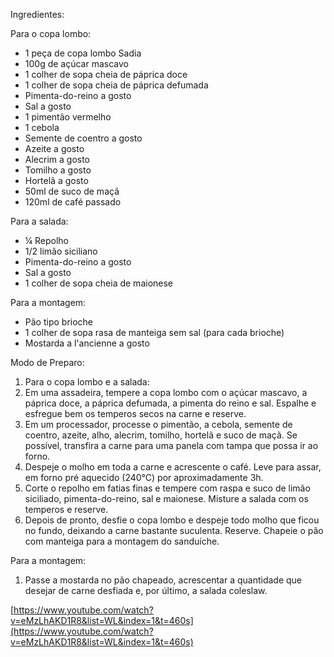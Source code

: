
Ingredientes:

Para o copa lombo:
- 1 peça de copa lombo Sadia
- 100g de açúcar mascavo
- 1 colher de sopa cheia de páprica doce
- 1 colher de sopa cheia de páprica defumada
- Pimenta-do-reino a gosto
- Sal a gosto
- 1 pimentão vermelho
- 1 cebola
- Semente de coentro a gosto
- Azeite a gosto
- Alecrim a gosto
- Tomilho a gosto
- Hortelã a gosto
- 50ml de suco de maçã
- 120ml de café passado

Para a salada:
- ¼ Repolho
- 1/2 limão siciliano
- Pimenta-do-reino a gosto
- Sal a gosto
- 1 colher de sopa cheia de maionese

Para a montagem:
- Pão tipo brioche
- 1 colher de sopa rasa de manteiga sem sal (para cada brioche)
- Mostarda a l'ancienne a gosto

Modo de Preparo:
1. Para o copa lombo e a salada:
2. Em uma assadeira, tempere a copa lombo com o açúcar mascavo, a páprica doce, a páprica defumada, a pimenta do reino e sal. Espalhe e esfregue bem os temperos secos na carne e reserve.
3. Em um processador, processe o pimentão, a cebola, semente de coentro, azeite, alho, alecrim, tomilho, hortelã e suco de maçã. Se possível, transfira a carne para uma panela com tampa que possa ir ao forno.
4. Despeje o molho em toda a carne e acrescente o café. Leve para assar, em forno pré aquecido (240°C) por aproximadamente 3h.
5. Corte o repolho em fatias finas e tempere com raspa e suco de limão siciliado, pimenta-do-reino, sal e maionese. Misture a salada com os temperos e reserve.
6. Depois de pronto, desfie o copa lombo e despeje todo molho que ficou no fundo, deixando a carne bastante suculenta. Reserve. Chapeie o pão com manteiga para a montagem do sanduíche.

Para a montagem:
1. Passe a mostarda no pão chapeado, acrescentar a quantidade que desejar de carne desfiada e, por último, a salada coleslaw.

[https://www.youtube.com/watch?v=eMzLhAKD1R8&list=WL&index=1&t=460s](https://www.youtube.com/watch?v=eMzLhAKD1R8&list=WL&index=1&t=460s)